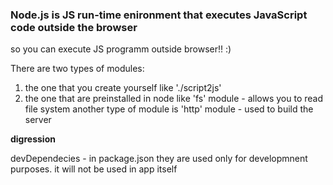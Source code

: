 ### Node.js is JS run-time enironment that executes JavaScript code outside the browser

so you can execute JS programm outside browser!! :)

There are two types of modules:
1) the one that you create yourself like './script2js'
2) the one that are preinstalled in node like 'fs' module - allows you to read file system
another type of module is 'http' module - used to build the server

**digression**

devDependecies - in package.json they are used only for developmnent purposes. it will not be used in app itself